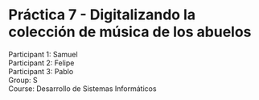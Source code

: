 # Práctica 7 - Digitalizando la colección de música de los abuelos



Participant 1: Samuel \
Participant 2: Felipe \
Participant 3: Pablo \
Group: S \
Course: Desarrollo de Sistemas Informáticos

